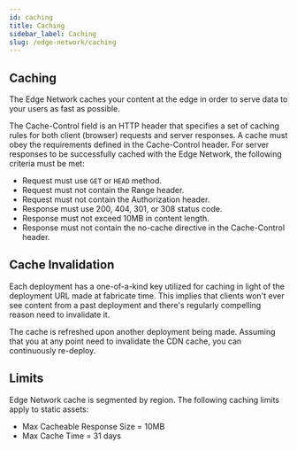```yaml
---
id: caching
title: Caching
sidebar_label: Caching
slug: /edge-network/caching
---
```


## Caching

The Edge Network caches your content at the edge in order to serve data to your users as fast as possible.

The Cache-Control field is an HTTP header that specifies a set of caching rules for both client (browser) requests and server responses. A cache must obey the requirements defined in the Cache-Control header. For server responses to be successfully cached with the Edge Network, the following criteria must be met:

- Request must use <code>GET</code> or <code>HEAD</code> method.
- Request must not contain the Range header.
- Request must not contain the Authorization header.
- Response must use 200, 404, 301, or 308 status code.
- Response must not exceed 10MB in content length.
- Response must not contain the no-cache directive in the Cache-Control header.

## Cache Invalidation

Each deployment has a one-of-a-kind key utilized for caching in light of the deployment URL made at fabricate time. This implies that clients won't ever see content from a past deployment and there's regularly compelling reason need to invalidate it.

The cache is refreshed upon another deployment being made. Assuming that you at any point need to invalidate the CDN cache, you can continuously re-deploy.

## Limits

Edge Network cache is segmented by region. The following caching limits apply to static assets:

- Max Cacheable Response Size = 10MB
- Max Cache Time = 31 days
